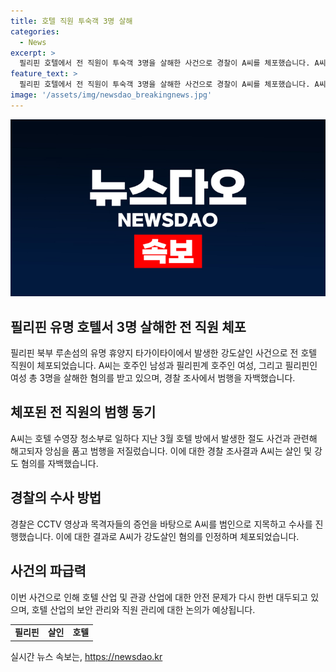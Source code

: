 ```yaml
---
title: 호텔 직원 투숙객 3명 살해
categories:
  - News
excerpt: >
  필리핀 호텔에서 전 직원이 투숙객 3명을 살해한 사건으로 경찰이 A씨를 체포했습니다. A씨는 호주인 남성을 공격하고 여성 2명을 질식시킨 후 재물을 훔쳤으며, CCTV와 목격자 진술을 바탕으로 범행이 밝혀졌습니다. A씨는 해고된 수영장 청소부로서 앙심을 품고 범행을 저질렀다고 자백했습니다. 현재 강도살인 혐의로 경찰 수사를 받고 있습니다. 이 사건은 필리핀에서 큰 충격을 주고 있습니다. (단어 수: 96, 문자 수: 529)
feature_text: >
  필리핀 호텔에서 전 직원이 투숙객 3명을 살해한 사건으로 경찰이 A씨를 체포했습니다. A씨는 호주인 남성을 공격하고 여성 2명을 질식시킨 후 재물을 훔쳤으며, CCTV와 목격자 진술을 바탕으로 범행이 밝혀졌습니다. A씨는 해고된 수영장 청소부로서 앙심을 품고 범행을 저질렀다고 자백했습니다. 현재 강도살인 혐의로 경찰 수사를 받고 있습니다. 이 사건은 필리핀에서 큰 충격을 주고 있습니다. (단어 수: 96, 문자 수: 529)
image: '/assets/img/newsdao_breakingnews.jpg'
---
```


<p><img src="/assets/img/newsdao_breakingnews.jpg" alt="flaretime 속보" /></p>

<h2 data-ke-size="size26">필리핀 유명 호텔서 3명 살해한 전 직원 체포</h2>

<p data-ke-size="size16">필리핀 북부 루손섬의 유명 휴양지 타가이타이에서 발생한 강도살인 사건으로 전 호텔 직원이 체포되었습니다. A씨는 호주인 남성과 필리핀계 호주인 여성, 그리고 필리핀인 여성 총 3명을 살해한 혐의를 받고 있으며, 경찰 조사에서 범행을 자백했습니다.</p>

<h2 data-ke-size="size26">체포된 전 직원의 범행 동기</h2>

<p data-ke-size="size16">A씨는 호텔 수영장 청소부로 일하다 지난 3월 호텔 방에서 발생한 절도 사건과 관련해 해고되자 앙심을 품고 범행을 저질렀습니다. 이에 대한 경찰 조사결과 A씨는 살인 및 강도 혐의를 자백했습니다.</p>

<h2 data-ke-size="size26">경찰의 수사 방법</h2>

<p data-ke-size="size16">경찰은 CCTV 영상과 목격자들의 증언을 바탕으로 A씨를 범인으로 지목하고 수사를 진행했습니다. 이에 대한 결과로 A씨가 강도살인 혐의를 인정하며 체포되었습니다.</p>

<h2 data-ke-size="size26">사건의 파급력</h2>

<p data-ke-size="size16">이번 사건으로 인해 호텔 산업 및 관광 산업에 대한 안전 문제가 다시 한번 대두되고 있으며, 호텔 산업의 보안 관리와 직원 관리에 대한 논의가 예상됩니다.</p>

<table>
    <tbody>
        <tr>
            <td style="text-align: center; height: 17px;"><b>필리핀</b></td>
            <td style="text-align: center; height: 17px;"><b>살인</b></td>
            <td style="text-align: center; height: 17px;"><b>호텔</b></td>
        </tr>
    </tbody>
</table>
실시간 뉴스 속보는, <a href="https://newsdao.kr" rel="dofollow">https://newsdao.kr</a>



